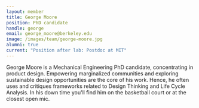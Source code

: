```yaml
---
layout: member
title: George Moore
position: PhD candidate
handle: george
email: george_moore@berkeley.edu
image: /images/team/george-moore.jpg
alumni: true
current: "Position after lab: Postdoc at MIT"
---
```


George Moore is a Mechanical Engineering PhD candidate, concentrating in product design. Empowering marginalized communities and exploring sustainable design opportunities are the core of his work. Hence, he often uses and critiques frameworks related to Design Thinking and Life Cycle Analysis. In his down time you'll find him on the basketball court or at the closest open mic.
